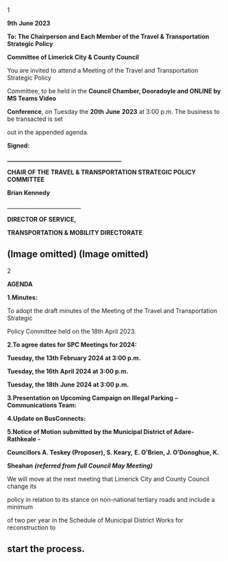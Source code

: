 1

**9th** **June 2023**

**To: The Chairperson and Each Member of the Travel & Transportation Strategic Policy**

**Committee of Limerick City & County Council**

You are invited to attend a Meeting of the Travel and Transportation Strategic Policy

Committee, to be held in the **Council Chamber, Dooradoyle and ONLINE by MS Teams Video**

**Conference**, on Tuesday the **20th** **June** **2023** at 3:00 p.m. The business to be transacted is set

out in the appended agenda.

**Signed:**

**\_\_\_\_\_\_\_\_\_\_\_\_\_\_\_\_\_\_\_\_\_\_\_\_\_\_\_\_\_\_\_\_\_\_\_\_\_\_\_\_**

**CHAIR OF THE TRAVEL & TRANSPORTATION STRATEGIC POLICY COMMITTEE**

**Brian Kennedy**

\_\_\_\_\_\_\_\_\_\_\_\_\_\_\_\_\_\_\_\_\_\_\_\_\_\_\_

**DIRECTOR OF SERVICE,**

**TRANSPORTATION & MOBILITY DIRECTORATE**

(Image omitted)
(Image omitted)
---
2

**AGENDA**

**1.Minutes:**

To adopt the draft minutes of the Meeting of the Travel and Transportation Strategic

Policy Committee held on the 18th April 2023.

**2.To agree dates for SPC Meetings for 2024:**

**Tuesday, the 13th** **February 2024 at 3:00 p.m.**

**Tuesday, the 16th** **April 2024 at 3:00 p.m.**

**Tuesday, the 18th** **June 2024 at 3:00 p.m.**

**3.Presentation on Upcoming Campaign on Illegal Parking** **–** **Communications Team:**

**4.Update on BusConnects:**

**5.Notice of Motion submitted by the Municipal District of Adare-Rathkeale -**

**Councillors A. Teskey (Proposer), S. Keary,** **E. O’Brien, J. O’Donoghue, K.**

**Sheahan** ***(referred from full Council May Meeting)***

We will move at the next meeting that Limerick City and County Council change its

policy in relation to its stance on non-national tertiary roads and include a minimum

of two per year in the Schedule of Municipal District Works for reconstruction to

start the process.
---
